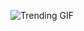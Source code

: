 <!-- GIF_SECTION -->
![Trending GIF](https://media1.giphy.com/media/v1.Y2lkPThiYjIxNzcybjBieW9heTFrbnhhaDhwOWMzM2tuYm52dTF3aG53ZWc0NGRzcWpidiZlcD12MV9naWZzX3NlYXJjaCZjdD1n/MT5UUV1d4CXE2A37Dg/giphy.gif)
<!-- END_GIF_SECTION -->
